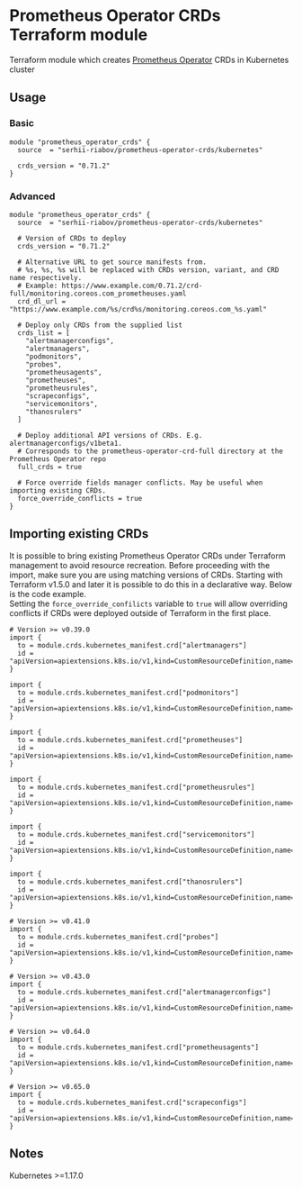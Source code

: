 # Prometheus Operator CRDs Terraform module
Terraform module which creates [Prometheus Operator](https://github.com/prometheus-operator/prometheus-operator) CRDs in Kubernetes cluster

## Usage
### Basic
```hcl
module "prometheus_operator_crds" {
  source  = "serhii-riabov/prometheus-operator-crds/kubernetes"

  crds_version = "0.71.2"
}
```

### Advanced
```hcl
module "prometheus_operator_crds" {
  source  = "serhii-riabov/prometheus-operator-crds/kubernetes"

  # Version of CRDs to deploy
  crds_version = "0.71.2"

  # Alternative URL to get source manifests from.
  # %s, %s, %s will be replaced with CRDs version, variant, and CRD name respectively.
  # Example: https://www.example.com/0.71.2/crd-full/monitoring.coreos.com_prometheuses.yaml
  crd_dl_url = "https://www.example.com/%s/crd%s/monitoring.coreos.com_%s.yaml"

  # Deploy only CRDs from the supplied list
  crds_list = [
    "alertmanagerconfigs",
    "alertmanagers",
    "podmonitors",
    "probes",
    "prometheusagents",
    "prometheuses",
    "prometheusrules",
    "scrapeconfigs",
    "servicemonitors",
    "thanosrulers"
  ]

  # Deploy additional API versions of CRDs. E.g. alertmanagerconfigs/v1beta1.
  # Corresponds to the prometheus-operator-crd-full directory at the Prometheus Operator repo
  full_crds = true 

  # Force override fields manager conflicts. May be useful when importing existing CRDs.
  force_override_conflicts = true
}
```
## Importing existing CRDs
It is possible to bring existing Prometheus Operator CRDs under Terraform management to avoid resource recreation. Before proceeding with the import, make sure you are using matching versions of CRDs. Starting with Terraform v1.5.0 and later it is possible to do this in a declarative way. Below is the code example.  
Setting the `force_override_confilicts` variable to `true` will allow overriding conflicts if CRDs were deployed outside of Terraform in the first place.  

```hcl
# Version >= v0.39.0
import {
  to = module.crds.kubernetes_manifest.crd["alertmanagers"]
  id = "apiVersion=apiextensions.k8s.io/v1,kind=CustomResourceDefinition,name=alertmanagers.monitoring.coreos.com"
}

import {
  to = module.crds.kubernetes_manifest.crd["podmonitors"]
  id = "apiVersion=apiextensions.k8s.io/v1,kind=CustomResourceDefinition,name=podmonitors.monitoring.coreos.com"
}

import {
  to = module.crds.kubernetes_manifest.crd["prometheuses"]
  id = "apiVersion=apiextensions.k8s.io/v1,kind=CustomResourceDefinition,name=prometheuses.monitoring.coreos.com"
}

import {
  to = module.crds.kubernetes_manifest.crd["prometheusrules"]
  id = "apiVersion=apiextensions.k8s.io/v1,kind=CustomResourceDefinition,name=prometheusrules.monitoring.coreos.com"
}

import {
  to = module.crds.kubernetes_manifest.crd["servicemonitors"]
  id = "apiVersion=apiextensions.k8s.io/v1,kind=CustomResourceDefinition,name=servicemonitors.monitoring.coreos.com"
}

import {
  to = module.crds.kubernetes_manifest.crd["thanosrulers"]
  id = "apiVersion=apiextensions.k8s.io/v1,kind=CustomResourceDefinition,name=thanosrulers.monitoring.coreos.com"
}

# Version >= v0.41.0
import {
  to = module.crds.kubernetes_manifest.crd["probes"]
  id = "apiVersion=apiextensions.k8s.io/v1,kind=CustomResourceDefinition,name=probes.monitoring.coreos.com"
}

# Version >= v0.43.0
import {
  to = module.crds.kubernetes_manifest.crd["alertmanagerconfigs"]
  id = "apiVersion=apiextensions.k8s.io/v1,kind=CustomResourceDefinition,name=alertmanagerconfigs.monitoring.coreos.com"
}

# Version >= v0.64.0
import {
  to = module.crds.kubernetes_manifest.crd["prometheusagents"]
  id = "apiVersion=apiextensions.k8s.io/v1,kind=CustomResourceDefinition,name=prometheusagents.monitoring.coreos.com"
}

# Version >= v0.65.0
import {
  to = module.crds.kubernetes_manifest.crd["scrapeconfigs"]
  id = "apiVersion=apiextensions.k8s.io/v1,kind=CustomResourceDefinition,name=scrapeconfigs.monitoring.coreos.com"
}
```

## Notes
Kubernetes >=1.17.0
